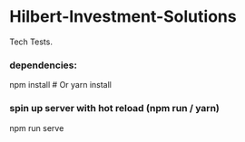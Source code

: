# Hilbert-Investment-Solutions
Tech Tests.

### dependencies:
npm install # Or yarn install

### spin up server with hot reload (npm run / yarn)
npm run serve
